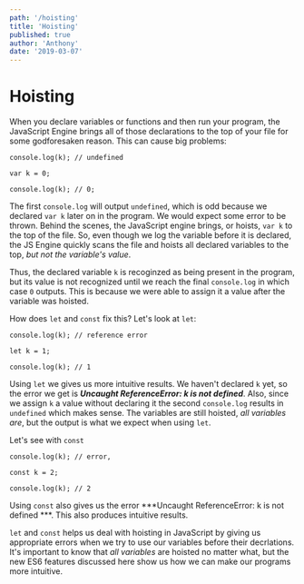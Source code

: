 ```yaml
---
path: '/hoisting'
title: 'Hoisting'
published: true
author: 'Anthony'
date: '2019-03-07'
---
```


# Hoisting

When you declare variables or functions and then run your program, the JavaScript Engine brings all of those declarations to the top of your file for some godforesaken reason. This can cause big problems:
```
console.log(k); // undefined

var k = 0;

console.log(k); // 0;

```
The first `console.log` will output `undefined`, which is odd because we declared `var k` later on in the program. We would expect some error to be thrown. Behind the scenes, the JavaScript engine brings, or hoists, `var k` to the top of the file. So, even though we log the variable before it is declared, the JS Engine quickly scans the file and hoists all declared variables to the top, *but not the variable's value*.

Thus, the declared variable `k` is recoginzed as being present in the program, but its value is not recognized until we reach the final `console.log` in which case `0` outputs. This is because we were able to assign it a value after the variable was hoisted.

How does `let` and `const` fix this? Let's look at `let`:

```
console.log(k); // reference error 

let k = 1;

console.log(k); // 1

```

Using `let` we gives us more intuitive results. We haven't declared `k` yet, so the error we get is ***Uncaught ReferenceError: k is not defined***. Also, since we assign `k` a value without declaring it the second `console.log` results in `undefined` which makes sense. The variables are still hoisted, *all variables are*, but the output is what we expect when using `let`.

Let's see with `const`
```
console.log(k); // error, 

const k = 2;

console.log(k); // 2

```
Using `const` also gives us the error ***Uncaught ReferenceError: k is not defined ***. This also produces intuitive results. 

`let` and `const` helps us deal with hoisting in JavaScript by giving us appropriate errors when we try to use our variables before their decrlations. It's important to know that *all variables* are hoisted no matter what, but the new ES6 features discussed here show us how we can make our programs more intuitive.

